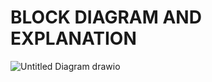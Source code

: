 # BLOCK DIAGRAM AND EXPLANATION 
![Untitled Diagram drawio](https://user-images.githubusercontent.com/46949062/155833725-38589838-3bc9-41f6-8b37-7d44bd5089d2.png)
